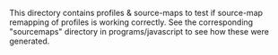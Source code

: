 This directory contains profiles & source-maps to test if source-map
remapping of profiles is working correctly. See the corresponding
"sourcemaps" directory in programs/javascript to see how these were
generated.